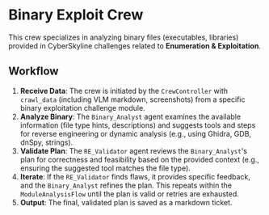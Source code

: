 # Binary Exploit Crew

This crew specializes in analyzing binary files (executables, libraries) provided in CyberSkyline challenges related to **Enumeration & Exploitation**.

## Workflow

1.  **Receive Data**: The crew is initiated by the `CrewController` with `crawl_data` (including VLM markdown, screenshots) from a specific binary exploitation challenge module.
2.  **Analyze Binary**: The `Binary_Analyst` agent examines the available information (file type hints, descriptions) and suggests tools and steps for reverse engineering or dynamic analysis (e.g., using Ghidra, GDB, dnSpy, strings).
3.  **Validate Plan**: The `RE_Validator` agent reviews the `Binary_Analyst`'s plan for correctness and feasibility based on the provided context (e.g., ensuring the suggested tool matches the file type).
4.  **Iterate**: If the `RE_Validator` finds flaws, it provides specific feedback, and the `Binary_Analyst` refines the plan. This repeats within the `ModuleAnalysisFlow` until the plan is valid or retries are exhausted.
5.  **Output**: The final, validated plan is saved as a markdown ticket.